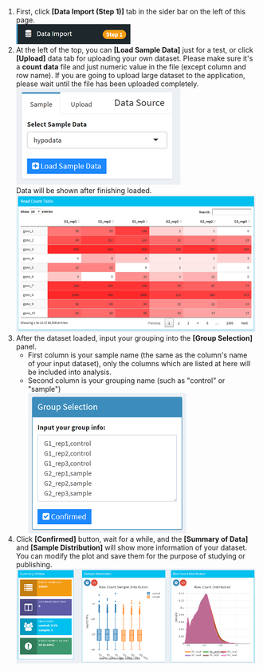 1. First, click **[Data Import (Step 1)]** tab in the sider bar on the left of this page.  
  ![data import tab](../www/dataImportTab.png)  
2. At the left of the top, you can **[Load Sample Data]** just for a test, or click **[Upload]** data tab for uploading your own dataset. Please make sure it's a **count data** file and just numeric value in the file (except column and row name). If you are going to upload large dataset to the application, please wait until the file has been uploaded completely.  
  ![load sample data](../www/loadData.png)  
  Data will be shown after finishing loaded.  
  ![load sample data](../www/RawCountTable.png)  
3. After the dataset loaded, input your grouping into the **[Group Selection]** panel. 
   - First column is your sample name (the same as the column's name of your input dataset), only the columns which are listed at here will be included into analysis.   
   - Second column is your grouping name (such as "control" or "sample")  
     ![group selection](../www/GroupSelection.png)  
4. Click **[Confirmed]** button, wait for a while, and the **[Summary of Data]** and **[Sample Distribution]** will show more information of your dataset. You can modify the plot and save them for the purpose of studying or publishing.  
  ![summary of data](../www/summaryOfData.png)  
